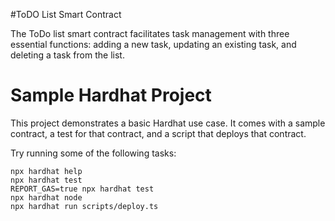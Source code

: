 #ToDO List Smart Contract 


The ToDo list smart contract facilitates task management with three essential functions: adding a new task, updating an existing task, and deleting a task from the list.



























# Sample Hardhat Project

This project demonstrates a basic Hardhat use case. It comes with a sample contract, a test for that contract, and a script that deploys that contract.

Try running some of the following tasks:

```shell
npx hardhat help
npx hardhat test
REPORT_GAS=true npx hardhat test
npx hardhat node
npx hardhat run scripts/deploy.ts
```
